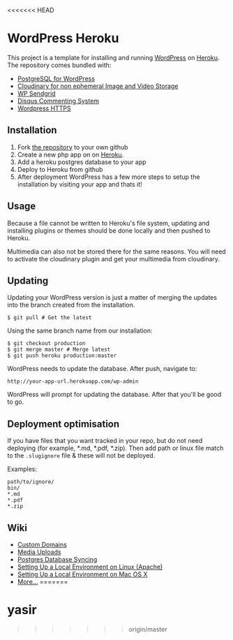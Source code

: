 <<<<<<< HEAD
# WordPress Heroku

This project is a template for installing and running [WordPress](http://wordpress.org/) on [Heroku](http://www.heroku.com/). The repository comes bundled with:
* [PostgreSQL for WordPress](http://wordpress.org/extend/plugins/postgresql-for-wordpress/)
* [Cloudinary for non ephemeral Image and Video Storage](http://cloudinary.com/)
* [WP Sendgrid](https://wordpress.org/plugins/wp-sendgrid/)
* [Disqus Commenting System](https://disqus.com/)
* [Wordpress HTTPS](https://wordpress.org/plugins/wordpress-https/)

## Installation

1. Fork [the repository](https://github.com/rhildred/wordpress-heroku) to your own github
1. Create a new php app on on [Heroku](http://www.heroku.com/).
1. Add a heroku postgres database to your app
1. Deploy to Heroku from github
1. After deployment WordPress has a few more steps to setup the installation by visiting your app and thats it!

## Usage

Because a file cannot be written to Heroku's file system, updating and installing plugins or themes should be done locally and then pushed to Heroku.

Multimedia can also not be stored there for the same reasons. You will need to activate the cloudinary plugin and get your multimedia from cloudinary.

## Updating

Updating your WordPress version is just a matter of merging the updates into
the branch created from the installation.

    $ git pull # Get the latest

Using the same branch name from our installation:

    $ git checkout production
    $ git merge master # Merge latest
    $ git push heroku production:master

WordPress needs to update the database. After push, navigate to:

    http://your-app-url.herokuapp.com/wp-admin

WordPress will prompt for updating the database. After that you'll be good
to go.

## Deployment optimisation

If you have files that you want tracked in your repo, but do not need deploying (for example, *.md, *.pdf, *.zip). Then add path or linux file match to the `.slugignore` file & these will not be deployed.

Examples:
```
path/to/ignore/
bin/
*.md
*.pdf
*.zip
```

## Wiki

* [Custom Domains](https://github.com/mhoofman/wordpress-heroku/wiki/Custom-Domains)
* [Media Uploads](https://github.com/mhoofman/wordpress-heroku/wiki/Media-Uploads)
* [Postgres Database Syncing](https://github.com/mhoofman/wordpress-heroku/wiki/Postgres-Database-Syncing)
* [Setting Up a Local Environment on Linux (Apache)](https://github.com/mhoofman/wordpress-heroku/wiki/Setting-Up-a-Local-Environment-on-Linux-\(Apache\))
* [Setting Up a Local Environment on Mac OS X](https://github.com/mhoofman/wordpress-heroku/wiki/Setting-Up-a-Local-Environment-on-Mac-OS-X)
* [More...](https://github.com/mhoofman/wordpress-heroku/wiki)
=======
# yasir
>>>>>>> origin/master
